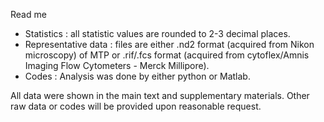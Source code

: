 Read me

- Statistics : all statistic values are rounded to 2-3 decimal places.
- Representative data : files are either .nd2 format (acquired from Nikon microscopy) of MTP or .rif/.fcs format (acquired from cytoflex/Amnis Imaging Flow Cytometers - Merck Millipore).
- Codes : Analysis was done by either python or Matlab. 

All data were shown in the main text and supplementary materials.
Other raw data or codes will be provided upon reasonable request.
